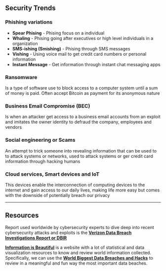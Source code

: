 ## Security Trends

### Phishing variations

- **Spear Phising** - Phising focus on a individual
- **Whaling** - Phising going after executives or high level individuals in a organization
- **SMS-ishing (Smishing)** - Phising through SMS messages
- **Vishing** - Using voice mail to get credit card numbers or personal information
- **Instant Message** - Get information through instant chat messaging apps

### Ransomware

Is a type of software use to block access to a computer system until a sum of money is paid.
Often accept Bitcoin as payment for its anonymous nature

### Business Email Compromise (BEC)

Is when an attacker get access to a business email accounts from an exploit and imitates the owner identity to defraud the company, employees and vendors

### Social engineering or Scams

An attempt to trick someone into revealing information that can be used to to attack systems or networks, used to attack systems or ger credit card information through hacking humans

### Cloud services, Smart devices and IoT

This devices enable the interconnection of computing devices to the internet and gain access to our daily lives, making life more easy but comes with the downside of potentially breach our privacy

---

## Resources

Report used worldwide by cybersecurity experts to dive deep into recent cybersecurity attacks and exploits is the **[Verizon Data Breach Investigations Report or DBIR](https://www.verizon.com/business/resources/reports/dbir/)**

**[Information is Beautiful](https://informationisbeautiful.net/)** is a website with a lot of statistical and data visualization resources to know and review world information collected. Specifically, we can use the **[World Biggest Data Breaches and Hacks](https://www.informationisbeautiful.net/visualizations/worlds-biggest-data-breaches-hacks/)** to review in a meaningful and fun way the most important data beaches.
